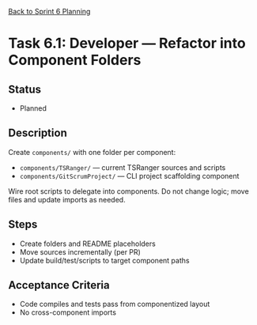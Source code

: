 [Back to Sprint 6 Planning](./planning.md)

# Task 6.1: Developer — Refactor into Component Folders

## Status
- Planned

## Description
Create `components/` with one folder per component:
- `components/TSRanger/` — current TSRanger sources and scripts
- `components/GitScrumProject/` — CLI project scaffolding component

Wire root scripts to delegate into components. Do not change logic; move files and update imports as needed.

## Steps
- Create folders and README placeholders
- Move sources incrementally (per PR)
- Update build/test/scripts to target component paths

## Acceptance Criteria
- Code compiles and tests pass from componentized layout
- No cross-component imports